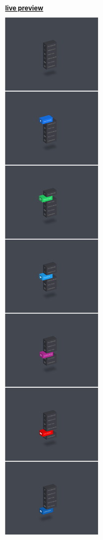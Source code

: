 ## [live preview](https://wojciech-lasota.github.io/css-course/3d_isometric_social_media_menu)


<p float="left">
  <img src=Screenshots/1.png width="300" />
  <img src=Screenshots/2.png width="300" />
  <img src=Screenshots/3.png width="300" />
  <img src=Screenshots/4.png width="300" />
  <img src=Screenshots/5.png width="300" />
  <img src=Screenshots/6.png width="300" />
  <img src=Screenshots/7.png width="300" />
</p>
